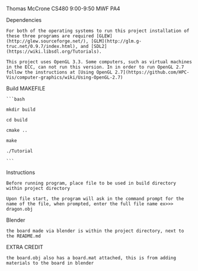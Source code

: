 Thomas McCrone
CS480
9:00-9:50 MWF
PA4

Dependencies
	
	For both of the operating systems to run this project installation of these three programs are required [GLEW](http://glew.sourceforge.net/), [GLM](http://glm.g-truc.net/0.9.7/index.html), and [SDL2](https://wiki.libsdl.org/Tutorials).

	This project uses OpenGL 3.3. Some computers, such as virtual machines in the ECC, can not run this version. In in order to run OpenGL 2.7 follow the instructions at [Using OpenGL 2.7](https://github.com/HPC-Vis/computer-graphics/wiki/Using-OpenGL-2.7)

Build
	MAKEFILE
	
	```bash
	
	mkdir build
	
	cd build

	cmake ..

	make

	./Tutorial

	```

Instructions
	
	Before running program, place file to be used in build directory within project directory
	
	Upon file start, the program will ask in the command prompt for the name of the file, when prompted, enter the full file name ex>>> dragon.obj

	

Blender

	the board made via blender is within the project directory, next to the README.md


EXTRA CREDIT

	the board.obj also has a board.mat attached, this is from adding materials to the board in blender